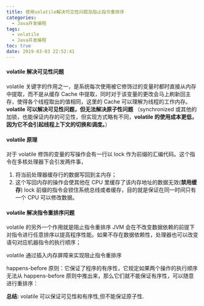 ```yaml
---
title: 使用volatile解决可见性问题及阻止指令重排序
categories:
  - Java并发编程
tags:
  - volatile
  - Java并发编程
toc: true
date: 2019-03-03 22:52:41
---
```


#### volatile 解决可见性问题

volatile 关键字的作用之一，是系统每次使用被它修饰过的变量时都时直接从内存中提取，而不是从缓存 Cache 中提取，同时对于该变量的更改会马上刷新回主存，使得各个线程取出的值相同，这里的 Cache 可以理解为线程的工作内存。
**volatile 可以解决可见性问题，但无法解决原子性问题**
（synchronized 或其他的加锁，也能保证内存的可见性，但实现方式略有不同，**volatile 的使用成本更低，因为它不会引起线程上下文的切换和调度。**）

#### volatile 原理

对于 volatile 修饰的变量的写操作会有一行以 lock 作为前缀的汇编代码。这个指令在多核处理器下会引发两件事，

1. 将当前处理器缓存行的数据写回到主内存；
2. 这个写回内存的操作会使其他在 CPU 里缓存了该内存地址的数据无效(**禁用缓存**)
   lock 前缀的指令会锁住系统总线或者缓存，目的就是保证在同一时间只有一个 CPU 可以修改数据。

#### volatile 解决指令重排序问题

volatile 的另外一个作用就是阻止指令重排序
JVM 会在不改变数据依赖的前提下对指令进行任意排序以提高程序性能。如果不存在数据依赖性，处理器也可以改变语句对应机器指令的执行顺序；

volatile 通过插入内存屏障来实现阻止指令重排序

happens-before 原则：它保证了程序的有序性，它规定如果两个操作的执行顺序无法从 happens-before 原则中推出来，那么它们就不能保证有序性，可以随意进行重排序：

**总结:** volatile 可以保证可见性和有序性,但不能保证原子性.
